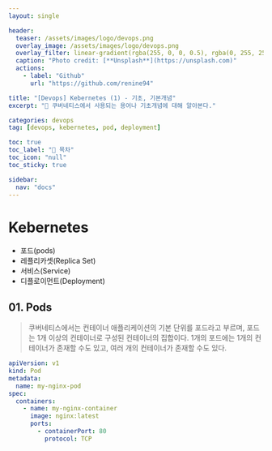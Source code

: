 ```yaml
---
layout: single

header:
  teaser: /assets/images/logo/devops.png
  overlay_image: /assets/images/logo/devops.png
  overlay_filter: linear-gradient(rgba(255, 0, 0, 0.5), rgba(0, 255, 255, 0.5))
  caption: "Photo credit: [**Unsplash**](https://unsplash.com)"
  actions:
    - label: "Github"
      url: "https://github.com/renine94"

title: "[Devops] Kebernetes (1) - 기초, 기본개념"
excerpt: "🚀 쿠버네티스에서 사용되는 용어나 기초개념에 대해 알아본다."

categories: devops
tag: [devops, kebernetes, pod, deployment]

toc: true
toc_label: "📕 목차"
toc_icon: "null"
toc_sticky: true

sidebar:
  nav: "docs"
---
```


# Kebernetes
- 포드(pods)
- 레플리카셋(Replica Set)
- 서비스(Service)
- 디플로이먼트(Deployment)

## 01. Pods
> 쿠버네티스에서는 컨테이너 애플리케이션의 기본 단위를 포드라고 부르며, 포드는 1개 이상의 컨테이너로 구성된 컨테이너의 집합이다.
> 1개의 포드에는 1개의 컨테이너가 존재할 수도 있고, 여러 개의 컨테이너가 존재할 수도 있다.

```yaml
apiVersion: v1
kind: Pod
metadata:
  name: my-nginx-pod
spec:
  containers:
    - name: my-nginx-container
      image: nginx:latest
      ports:
        - containerPort: 80
          protocol: TCP
```

